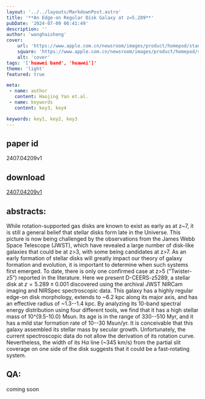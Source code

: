 ```yaml
---
layout: '../../layouts/MarkdownPost.astro'
title: '**An Edge-on Regular Disk Galaxy at z=5.289**'
pubDate: '2024-07-09 06:41:49'
description: ''
author: 'wanghaisheng'
cover:
    url: 'https://www.apple.com.cn/newsroom/images/product/homepod/standard/Apple-HomePod-hero-230118_big.jpg.large_2x.jpg'
    square: 'https://www.apple.com.cn/newsroom/images/product/homepod/standard/Apple-HomePod-hero-230118_big.jpg.large_2x.jpg'
    alt: 'cover'
tags: '['huawei band', 'huawei']' 
theme: 'light'
featured: true

meta:
 - name: author
   content: Haojing Yan et.al.
 - name: keywords
   content: key3, key4

keywords: key1, key2, key3
---
```


## paper id
2407.04209v1
## download
[2407.04209v1](http://arxiv.org/abs/2407.04209v1)
## abstracts:
While rotation-supported gas disks are known to exist as early as at z~7, it is still a general belief that stellar disks form late in the Universe. This picture is now being challenged by the observations from the James Webb Space Telescope (JWST), which have revealed a large number of disk-like galaxies that could be at z>3, with some being candidates at z>7. As an early formation of stellar disks will greatly impact our theory of galaxy formation and evolution, it is important to determine when such systems first emerged. To date, there is only one confirmed case at z>5 ("Twister-z5") reported in the literature. Here we present D-CEERS-z5289, a stellar disk at $z=5.289\pm0.001$ discovered using the archival JWST NIRCam imaging and NIRSpec spectroscopic data. This galaxy has a highly regular edge-on disk morphology, extends to ~6.2 kpc along its major axis, and has an effective radius of ~1.3--1.4 kpc. By analyzing its 10-band spectral energy distribution using four different tools, we find that it has a high stellar mass of 10^{9.5-10.0} Msun. Its age is in the range of 330--510 Myr, and it has a mild star formation rate of 10--30 Msun/yr. It is conceivable that this galaxy assembled its stellar mass by secular growth. Unfortunately, the current spectroscopic data do not allow the derivation of its rotation curve. Nevertheless, the width of its H$\alpha$ line (~345 km/s) from the partial slit coverage on one side of the disk suggests that it could be a fast-rotating system.
## QA:
coming soon
